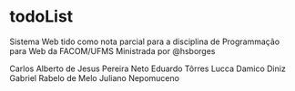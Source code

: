 # todoList

Sistema Web tido como nota parcial para a disciplina de Programmação para Web da FACOM/UFMS
Ministrada por @hsborges

Carlos Alberto de Jesus Pereira Neto
Eduardo Tôrres
Lucca Damico Diniz
Gabriel Rabelo de Melo
Juliano Nepomuceno
